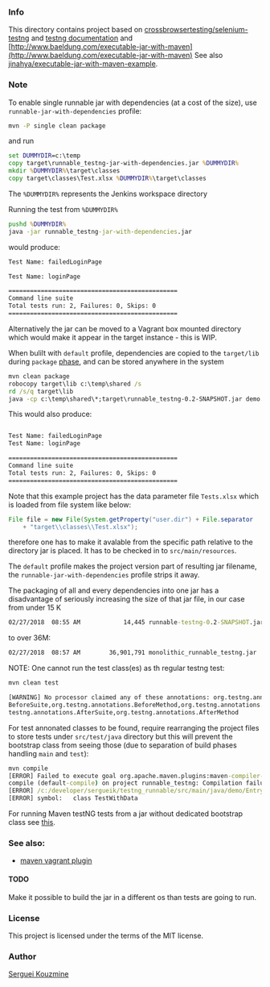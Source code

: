 ### Info

This directory contains project
based on [crossbrowsertesting/selenium-testng](https://github.com/crossbrowsertesting/selenium-testng)
and [testng documentation](http://testng.org/doc/documentation-main.html#running-testng-programmatically)
and [http://www.baeldung.com/executable-jar-with-maven](http://www.baeldung.com/executable-jar-with-maven)
See also [jinahya/executable-jar-with-maven-example](https://github.com/jinahya/executable-jar-with-maven-example).

### Note

To enable single runnable jar with dependencies (at a cost of the size), use `runnable-jar-with-dependencies` profile:

```cmd
mvn -P single clean package
```
and run
```cmd
set DUMMYDIR=c:\temp
copy target\runnable_testng-jar-with-dependencies.jar %DUMMYDIR%
mkdir %DUMMYDIR%\target\classes
copy target\classes\Test.xlsx %DUMMYDIR%\target\classes
```
The `%DUMMYDIR%` represents the Jenkins workspace directory

Running the test from `%DUMMYDIR%`
```cmd
pushd %DUMMYDIR%
java -jar runnable_testng-jar-with-dependencies.jar
```

would produce:

```cmd
Test Name: failedLoginPage

Test Name: loginPage

===============================================
Command line suite
Total tests run: 2, Failures: 0, Skips: 0
===============================================
```

Alternatively the jar can be moved to a Vagrant box mounted directory which would make it appear in the target instance - this is WIP.

When bulilt with `default` profile, dependencies are copied to the `target/lib` during `package` [phase](http://maven.apache.org/guides/introduction/introduction-to-the-lifecycle.html),
and can be stored anywhere in the system

```cmd
mvn clean package
robocopy target\lib c:\temp\shared /s
rd /s/q target\lib
java -cp c:\temp\shared\*;target\runnable_testng-0.2-SNAPSHOT.jar demo.EntryPoint
```


This would also produce:
```cmd

Test Name: failedLoginPage
Test Name: loginPage

===============================================
Command line suite
Total tests run: 2, Failures: 0, Skips: 0
===============================================

```
Note that this example project has the data parameter file `Tests.xlsx` which is loaded from file system like below:

```java
File file = new File(System.getProperty("user.dir") + File.separator
    + "target\\classes\\Test.xlsx");
```
therefore one has to make it avalable from the specific path relative to the directory jar is placed.
It has to be checked in to `src/main/resources`.

The `default` profile makes the project version part of resulting jar filename,
the `runnable-jar-with-dependencies` profile strips it away.

The packaging of all and every dependencies into one jar has a disadvantage of
seriously increasing the size of that jar file, in our case from under 15 K
```cmd
02/27/2018  08:55 AM            14,445 runnable-testng-0.2-SNAPSHOT.jar
```
to over 36M:
```cmd
02/27/2018  08:57 AM        36,901,791 monolithic_runnable_testng.jar
```

NOTE: One cannot run the test class(es) as th regular testng test:
```cmd
mvn clean test

[WARNING] No processor claimed any of these annotations: org.testng.annotations.
BeforeSuite,org.testng.annotations.BeforeMethod,org.testng.annotations.Test,org.
testng.annotations.AfterSuite,org.testng.annotations.AfterMethod

```
For test annonated classes to be found, require rearranging the project files to store tests under `src/test/java` directory
but this will prevent the bootstrap class from seeing those (due to separation of build phases handling `main` and `test`):
```cmd
mvn compile
[ERROR] Failed to execute goal org.apache.maven.plugins:maven-compiler-plugin:3.6.0:
compile (default-compile) on project runnable_testng: Compilation failure
[ERROR] /c:/developer/sergueik/testng_runnable/src/main/java/demo/EntryPoint.java:[5,12] cannot find symbol
[ERROR] symbol:   class TestWithData
```
For running Maven testNG tests from a jar without dedicated bootstrap class see [this](https://niharikawhatsnext.wordpress.com/2015/03/11/running-maven-testng-tests-as-a-jar/).

### See also:

  * [maven vagrant plugin](https://github.com/nicoulaj/vagrant-maven-plugin)

#### TODO
Make it possible to build the jar in a different os than tests are going to run.

### License
This project is licensed under the terms of the MIT license.

### Author
[Serguei Kouzmine](kouzmine_serguei@yahoo.com)
